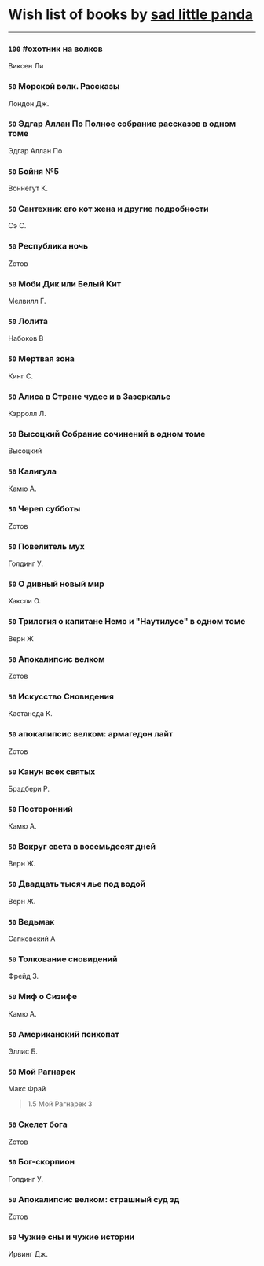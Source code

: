 # Wish list of books by [sad little panda](https://www.facebook.com/app_scoped_user_id/1882525281990290/)
---

### `100` #охотник на волков
Виксен Ли

### `50` Морской волк. Рассказы
Лондон Дж.

### `50` Эдгар Аллан По Полное собрание рассказов в одном томе
Эдгар Аллан По

### `50` Бойня №5
Воннегут К.

### `50` Сантехник его кот жена и другие подробности
Сэ С.

### `50` Республика ночь
Zотов

### `50` Моби Дик или Белый Кит
Мелвилл Г.

### `50` Лолита
Набоков В

### `50` Мертвая зона
Кинг С.

### `50` Алиса в Стране чудес и в Зазеркалье
Кэрролл Л.

### `50` Высоцкий Собрание сочинений в одном томе
Высоцкий

### `50` Калигула
Камю А.

### `50` Череп субботы
Zотов

### `50` Повелитель мух
Голдинг У.

### `50` О дивный новый мир
Хаксли О.

### `50` Трилогия о капитане Немо и "Наутилусе" в одном томе
Верн Ж

### `50` Апокалипсис велком
Zотов

### `50` Искусство Сновидения
Кастанеда К.

### `50` апокалипсис велком: армагедон лайт
Zотов

### `50` Канун всех святых
Брэдбери Р.

### `50` Посторонний
Камю А.

### `50` Вокруг света в восемьдесят дней
Верн Ж.

### `50` Двадцать тысяч лье под водой
Верн Ж.

### `50` Ведьмак
Сапковский А

### `50` Толкование сновидений
Фрейд З.

### `50` Миф о Сизифе
Камю А.

### `50` Американский психопат
Эллис Б.

### `50` Мой Рагнарек
Макс Фрай
> 1.5 Мой Рагнарек 3

### `50` Скелет бога
Zотов

### `50` Бог-скорпион
Голдинг У.

### `50` Апокалипсис велком: страшный суд зд
Zотов

### `50` Чужие сны и чужие истории
Ирвинг Дж.

